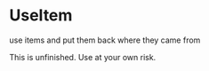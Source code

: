 # UseItem

use items and put them back where they came from

This is unfinished. Use at your own risk.
